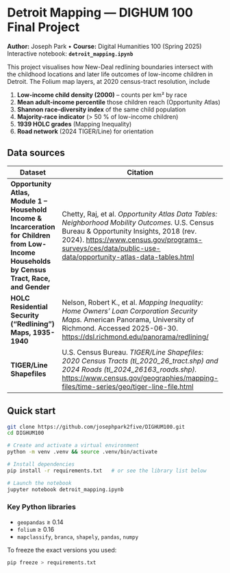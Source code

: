 # Detroit Mapping — DIGHUM 100 Final Project
**Author:** Joseph Park • **Course:** Digital Humanities 100 (Spring 2025)  
Interactive notebook: **`detroit_mapping.ipynb`**

This project visualises how New-Deal redlining boundaries intersect with the
childhood locations and later life outcomes of low-income children in
Detroit.  The Folium map layers, at 2020 census-tract resolution, include  

1. **Low-income child density (2000)** – counts per km² by race  
2. **Mean adult-income percentile** those children reach (Opportunity Atlas)  
3. **Shannon race-diversity index** of the same child population  
4. **Majority-race indicator** (> 50 % of low-income children)  
5. **1939 HOLC grades** (Mapping Inequality)  
6. **Road network** (2024 TIGER/Line) for orientation  

## Data sources

| Dataset | Citation | Files in repo |
|---------|----------|---------------|
| **Opportunity Atlas, Module 1 – Household Income & Incarceration for Children from Low-Income Households by Census Tract, Race, and Gender** | Chetty, Raj, et al. *Opportunity Atlas Data Tables: Neighborhood Mobility Outcomes.* U.S. Census Bureau & Opportunity Insights, 2018 (rev. 2024). <https://www.census.gov/programs-surveys/ces/data/public-use-data/opportunity-atlas-data-tables.html> | `Opportunity_Atlas_Data_Tables/` |
| **HOLC Residential Security (“Redlining”) Maps, 1935-1940** | Nelson, Robert K., et al. *Mapping Inequality: Home Owners’ Loan Corporation Security Maps.* American Panorama, University of Richmond. Accessed 2025-06-30. <https://dsl.richmond.edu/panorama/redlining/> | `Mapping_Inequality/mappinginequality.json` |
| **TIGER/Line Shapefiles** | U.S. Census Bureau. *TIGER/Line Shapefiles: 2020 Census Tracts (tl_2020_26_tract.shp) and 2024 Roads (tl_2024_26163_roads.shp).* <https://www.census.gov/geographies/mapping-files/time-series/geo/tiger-line-file.html> | `2020_Census_TIGER/` |

## Quick start

```bash
git clone https://github.com/josephpark2five/DIGHUM100.git
cd DIGHUM100

# Create and activate a virtual environment
python -m venv .venv && source .venv/bin/activate

# Install dependencies
pip install -r requirements.txt   # or see the library list below

# Launch the notebook
jupyter notebook detroit_mapping.ipynb
````

### Key Python libraries

* `geopandas` ≥ 0.14
* `folium` ≥ 0.16
* `mapclassify`, `branca`, `shapely`, `pandas`, `numpy`

To freeze the exact versions you used:

```bash
pip freeze > requirements.txt
```
